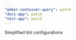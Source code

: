 ```yaml
---
"ember-container-query": patch
"docs-app": patch
"test-app": patch
---
```


Simplified lint configurations
